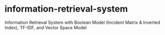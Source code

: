 # information-retrieval-system
Information Retrieval System with Boolean Model (Incident Matrix &amp; Inverted Index), TF-IDF, and Vector Space Model
